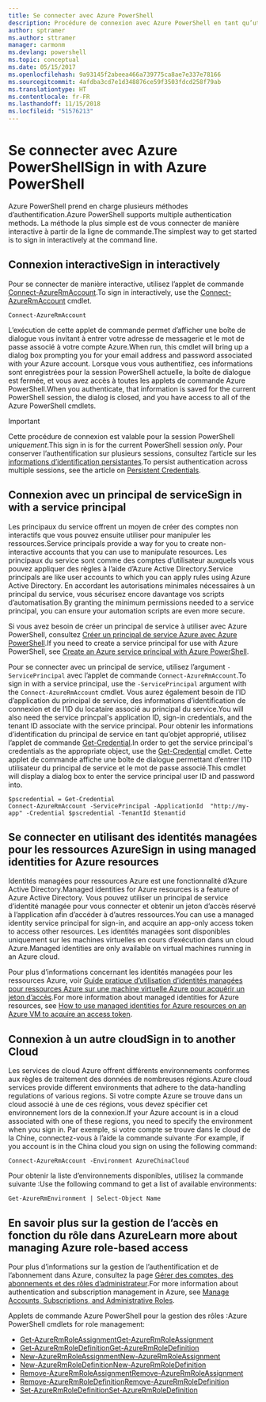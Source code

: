 ```yaml
---
title: Se connecter avec Azure PowerShell
description: Procédure de connexion avec Azure PowerShell en tant qu’utilisateur, en tant que principal de service, ou avec des identités managées pour les ressources Azure.
author: sptramer
ms.author: sttramer
manager: carmonm
ms.devlang: powershell
ms.topic: conceptual
ms.date: 05/15/2017
ms.openlocfilehash: 9a93145f2abeea466a739775ca8ae7e337e78166
ms.sourcegitcommit: 4afdba3cd7e1d348876ce59f3503fdcd258f79ab
ms.translationtype: HT
ms.contentlocale: fr-FR
ms.lasthandoff: 11/15/2018
ms.locfileid: "51576213"
---
```

# <a name="sign-in-with-azure-powershell"></a><span data-ttu-id="35278-103">Se connecter avec Azure PowerShell</span><span class="sxs-lookup"><span data-stu-id="35278-103">Sign in with Azure PowerShell</span></span>

<span data-ttu-id="35278-104">Azure PowerShell prend en charge plusieurs méthodes d’authentification.</span><span class="sxs-lookup"><span data-stu-id="35278-104">Azure PowerShell supports multiple authentication methods.</span></span> <span data-ttu-id="35278-105">La méthode la plus simple est de vous connecter de manière interactive à partir de la ligne de commande.</span><span class="sxs-lookup"><span data-stu-id="35278-105">The simplest way to get started is to sign in interactively at the command line.</span></span>

## <a name="sign-in-interactively"></a><span data-ttu-id="35278-106">Connexion interactive</span><span class="sxs-lookup"><span data-stu-id="35278-106">Sign in interactively</span></span>

<span data-ttu-id="35278-107">Pour se connecter de manière interactive, utilisez l’applet de commande [Connect-AzureRmAccount](/powershell/module/azurerm.profile/connect-azurermaccount).</span><span class="sxs-lookup"><span data-stu-id="35278-107">To sign in interactively, use the [Connect-AzureRmAccount](/powershell/module/azurerm.profile/connect-azurermaccount) cmdlet.</span></span>

```azurepowershell-interactive
Connect-AzureRmAccount
```

<span data-ttu-id="35278-108">L’exécution de cette applet de commande permet d’afficher une boîte de dialogue vous invitant à entrer votre adresse de messagerie et le mot de passe associé à votre compte Azure.</span><span class="sxs-lookup"><span data-stu-id="35278-108">When run, this cmdlet will bring up a dialog box prompting you for your email address and password associated with your Azure account.</span></span> <span data-ttu-id="35278-109">Lorsque vous vous authentifiez, ces informations sont enregistrées pour la session PowerShell actuelle, la boîte de dialogue est fermée, et vous avez accès à toutes les applets de commande Azure PowerShell.</span><span class="sxs-lookup"><span data-stu-id="35278-109">When you authenticate, that information is saved for the current PowerShell session, the dialog is closed, and you have access to all of the Azure PowerShell cmdlets.</span></span>

> [!IMPORTANT]
> <span data-ttu-id="35278-110">Cette procédure de connexion est valable pour la session PowerShell _uniquement_.</span><span class="sxs-lookup"><span data-stu-id="35278-110">This sign in is for the current PowerShell session _only_.</span></span> <span data-ttu-id="35278-111">Pour conserver l’authentification sur plusieurs sessions, consultez l’article sur les [informations d’identification persistantes](context-persistence.md).</span><span class="sxs-lookup"><span data-stu-id="35278-111">To persist authentication across multiple sessions, see the article on [Persistent Credentials](context-persistence.md).</span></span>

## <a name="sign-in-with-a-service-principal"></a><span data-ttu-id="35278-112">Connexion avec un principal de service</span><span class="sxs-lookup"><span data-stu-id="35278-112">Sign in with a service principal</span></span>

<span data-ttu-id="35278-113">Les principaux du service offrent un moyen de créer des comptes non interactifs que vous pouvez ensuite utiliser pour manipuler les ressources.</span><span class="sxs-lookup"><span data-stu-id="35278-113">Service principals provide a way for you to create non-interactive accounts that you can use to manipulate resources.</span></span> <span data-ttu-id="35278-114">Les principaux du service sont comme des comptes d’utilisateur auxquels vous pouvez appliquer des règles à l’aide d’Azure Active Directory.</span><span class="sxs-lookup"><span data-stu-id="35278-114">Service principals are like user accounts to which you can apply rules using Azure Active Directory.</span></span> <span data-ttu-id="35278-115">En accordant les autorisations minimales nécessaires à un principal du service, vous sécurisez encore davantage vos scripts d’automatisation.</span><span class="sxs-lookup"><span data-stu-id="35278-115">By granting the minimum permissions needed to a service principal, you can ensure your automation scripts are even more secure.</span></span>

<span data-ttu-id="35278-116">Si vous avez besoin de créer un principal de service à utiliser avec Azure PowerShell, consultez [Créer un principal de service Azure avec Azure PowerShell](create-azure-service-principal-azureps.md).</span><span class="sxs-lookup"><span data-stu-id="35278-116">If you need to create a service principal for use with Azure PowerShell, see [Create an Azure service principal with Azure PowerShell](create-azure-service-principal-azureps.md).</span></span>

<span data-ttu-id="35278-117">Pour se connecter avec un principal de service, utilisez l’argument `-ServicePrincipal` avec l’applet de commande `Connect-AzureRmAccount`.</span><span class="sxs-lookup"><span data-stu-id="35278-117">To sign in with a service principal, use the `-ServicePrincipal` argument with the `Connect-AzureRmAccount` cmdlet.</span></span> <span data-ttu-id="35278-118">Vous aurez également besoin de l’ID d’application du principal de service, des informations d’identification de connexion et de l’ID du locataire associé au principal du service.</span><span class="sxs-lookup"><span data-stu-id="35278-118">You will also need the service princpal's application ID, sign-in credentials, and the tenant ID associate with the service principal.</span></span> <span data-ttu-id="35278-119">Pour obtenir les informations d’identification du principal de service en tant qu’objet approprié, utilisez l’applet de commande [Get-Credential](/powershell/module/microsoft.powershell.security/get-credential).</span><span class="sxs-lookup"><span data-stu-id="35278-119">In order to get the service principal's credentials as the appropriate object, use the [Get-Credential](/powershell/module/microsoft.powershell.security/get-credential) cmdlet.</span></span> <span data-ttu-id="35278-120">Cette applet de commande affiche une boîte de dialogue permettant d’entrer l’ID utilisateur du principal de service et le mot de passe associé.</span><span class="sxs-lookup"><span data-stu-id="35278-120">This cmdlet will display a dialog box to enter the service principal user ID and password into.</span></span>

```azurepowershell-interactive
$pscredential = Get-Credential
Connect-AzureRmAccount -ServicePrincipal -ApplicationId  "http://my-app" -Credential $pscredential -TenantId $tenantid
```

## <a name="sign-in-using-managed-identities-for-azure-resources"></a><span data-ttu-id="35278-121">Se connecter en utilisant des identités managées pour les ressources Azure</span><span class="sxs-lookup"><span data-stu-id="35278-121">Sign in using managed identities for Azure resources</span></span>

<span data-ttu-id="35278-122">Identités managées pour ressources Azure est une fonctionnalité d’Azure Active Directory.</span><span class="sxs-lookup"><span data-stu-id="35278-122">Managed identities for Azure resources is a feature of Azure Active Directory.</span></span> <span data-ttu-id="35278-123">Vous pouvez utiliser un principal de service d’identité managée pour vous connecter et obtenir un jeton d’accès réservé à l’application afin d’accéder à d’autres ressources.</span><span class="sxs-lookup"><span data-stu-id="35278-123">You can use a managed identity service principal for sign-in, and acquire an app-only access token to access other resources.</span></span> <span data-ttu-id="35278-124">Les identités managées sont disponibles uniquement sur les machines virtuelles en cours d’exécution dans un cloud Azure.</span><span class="sxs-lookup"><span data-stu-id="35278-124">Managed identities are only available on virtual machines running in an Azure cloud.</span></span>

<span data-ttu-id="35278-125">Pour plus d’informations concernant les identités managées pour les ressources Azure, voir [Guide pratique d’utilisation d’identités managées pour ressources Azure sur une machine virtuelle Azure pour acquérir un jeton d’accès](/azure/active-directory/managed-identities-azure-resources/how-to-use-vm-token).</span><span class="sxs-lookup"><span data-stu-id="35278-125">For more information about managed identities for Azure resources, see [How to use managed identities for Azure resources on an Azure VM to acquire an access token](/azure/active-directory/managed-identities-azure-resources/how-to-use-vm-token).</span></span>

## <a name="sign-in-to-another-cloud"></a><span data-ttu-id="35278-126">Connexion à un autre cloud</span><span class="sxs-lookup"><span data-stu-id="35278-126">Sign in to another Cloud</span></span>

<span data-ttu-id="35278-127">Les services de cloud Azure offrent différents environnements conformes aux règles de traitement des données de nombreuses régions.</span><span class="sxs-lookup"><span data-stu-id="35278-127">Azure cloud services provide different environments that adhere to the data-handling regulations of various regions.</span></span> <span data-ttu-id="35278-128">Si votre compte Azure se trouve dans un cloud associé à une de ces régions, vous devez spécifier cet environnement lors de la connexion.</span><span class="sxs-lookup"><span data-stu-id="35278-128">If your Azure account is in a cloud associated with one of these regions, you need to specify the environment when you sign in.</span></span> <span data-ttu-id="35278-129">Par exemple, si votre compte se trouve dans le cloud de la Chine, connectez-vous à l’aide la commande suivante :</span><span class="sxs-lookup"><span data-stu-id="35278-129">For example, if you account is in the China cloud you sign on using the following command:</span></span>

```azurepowershell-interactive
Connect-AzureRmAccount -Environment AzureChinaCloud
```

<span data-ttu-id="35278-130">Pour obtenir la liste d’environnements disponibles, utilisez la commande suivante :</span><span class="sxs-lookup"><span data-stu-id="35278-130">Use the following command to get a list of available environments:</span></span>

```azurepowershell-interactive
Get-AzureRmEnvironment | Select-Object Name
```

## <a name="learn-more-about-managing-azure-role-based-access"></a><span data-ttu-id="35278-131">En savoir plus sur la gestion de l’accès en fonction du rôle dans Azure</span><span class="sxs-lookup"><span data-stu-id="35278-131">Learn more about managing Azure role-based access</span></span>

<span data-ttu-id="35278-132">Pour plus d’informations sur la gestion de l’authentification et de l’abonnement dans Azure, consultez la page [Gérer des comptes, des abonnements et des rôles d’administrateur](/azure/active-directory/role-based-access-control-configure).</span><span class="sxs-lookup"><span data-stu-id="35278-132">For more information about authentication and subscription management in Azure, see [Manage Accounts, Subscriptions, and Administrative Roles](/azure/active-directory/role-based-access-control-configure).</span></span>

<span data-ttu-id="35278-133">Applets de commande Azure PowerShell pour la gestion des rôles :</span><span class="sxs-lookup"><span data-stu-id="35278-133">Azure PowerShell cmdlets for role management:</span></span>

* [<span data-ttu-id="35278-134">Get-AzureRmRoleAssignment</span><span class="sxs-lookup"><span data-stu-id="35278-134">Get-AzureRmRoleAssignment</span></span>](/powershell/module/AzureRM.Resources/Get-AzureRmRoleAssignment)
* [<span data-ttu-id="35278-135">Get-AzureRmRoleDefinition</span><span class="sxs-lookup"><span data-stu-id="35278-135">Get-AzureRmRoleDefinition</span></span>](/powershell/module/AzureRM.Resources/Get-AzureRmRoleDefinition)
* [<span data-ttu-id="35278-136">New-AzureRmRoleAssignment</span><span class="sxs-lookup"><span data-stu-id="35278-136">New-AzureRmRoleAssignment</span></span>](/powershell/module/AzureRM.Resources/New-AzureRmRoleAssignment)
* [<span data-ttu-id="35278-137">New-AzureRmRoleDefinition</span><span class="sxs-lookup"><span data-stu-id="35278-137">New-AzureRmRoleDefinition</span></span>](/powershell/module/AzureRM.Resources/New-AzureRmRoleDefinition)
* [<span data-ttu-id="35278-138">Remove-AzureRmRoleAssignment</span><span class="sxs-lookup"><span data-stu-id="35278-138">Remove-AzureRmRoleAssignment</span></span>](/powershell/module/AzureRM.Resources/Remove-AzureRmRoleAssignment)
* [<span data-ttu-id="35278-139">Remove-AzureRmRoleDefinition</span><span class="sxs-lookup"><span data-stu-id="35278-139">Remove-AzureRmRoleDefinition</span></span>](/powershell/module/AzureRM.Resources/Remove-AzureRmRoleDefinition)
* [<span data-ttu-id="35278-140">Set-AzureRmRoleDefinition</span><span class="sxs-lookup"><span data-stu-id="35278-140">Set-AzureRmRoleDefinition</span></span>](/powershell/moduel/AzureRM.Resources/Set-AzureRmRoleDefinition)
